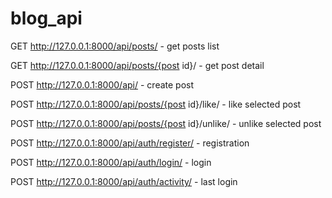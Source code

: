 # blog_api

GET  http://127.0.0.1:8000/api/posts/ - get posts list

GET  http://127.0.0.1:8000/api/posts/{post id}/ - get post detail

POST http://127.0.0.1:8000/api/ - create post 

POST http://127.0.0.1:8000/api/posts/{post id}/like/ - like selected post 

POST http://127.0.0.1:8000/api/posts/{post id}/unlike/ - unlike selected post 

POST http://127.0.0.1:8000/api/auth/register/ - registration

POST http://127.0.0.1:8000/api/auth/login/ - login 

POST http://127.0.0.1:8000/api/auth/activity/ - last login

